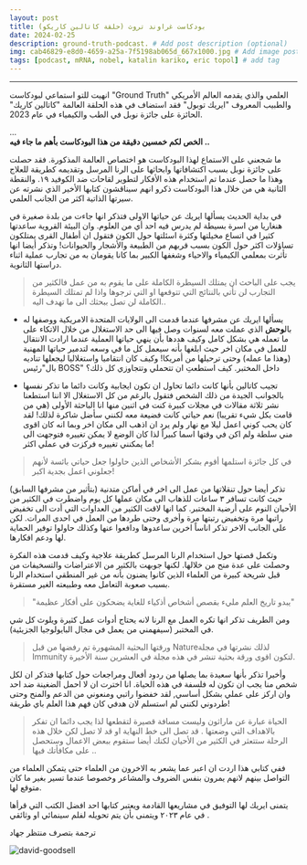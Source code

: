 ```yaml
---
layout: post
title: بودكاست غراوند تروث (حلقة كاتالين كاريكو)
date: 2024-02-25
description: ground-truth-podcast. # Add post description (optional)
img: cab46829-e8d0-4659-a25a-7f5198ab065d_667x1000.jpg # Add image post (optional)
tags: [podcast, mRNA, nobel, katalin kariko, eric topol] # add tag
---
```


--------

انهيت للتو استماعي لبودكاست "Ground Truth" العلمي والذي يقدمه العالم الأمريكي والطبيب المعروف "ايريك توبول" فقد استضاف في هذه الحلقة العالمة "كاتالين كاريك" الحائزة على جائزة نوبل في الطب والكيمياء في عام 2023.

...  
**الخص لكم خمسين دقيقة من هذا البودكاست بأهم ما جاء فيه ..**

ما شجعني على الاستماع لهذا البودكاست هو اختصاص العالمة المذكورة. فقد حصلت على جائزة نوبل بسبب اكتشافاتها وابحاثها على الرنا المرسل وتقديمه كطريقة للعلاج وهذا ما حصل عندما تم استخدام هذه الأفكار لتطوير لقاحات ضد الكوفيد ١٩. والنقطة الثانية هي من خلال هذا البودكاست ذكرو انهم سيناقشون كتابها الأخير الذي نشرته عن سيرتها الذاتية اكثر من الجانب العلمي.

في بداية الحديث يسألها ايريك عن حياتها الاولى فتذكر انها جاءت من بلدة صغيرة في هنغاريا من اسرة بسيطة لم يدرس فيه احد أي من العلوم. وان البيئة القروية ساعدتها كثيرا في اتساع مخيلتها وكثرة اسئلتها حول الكون فتقول ان أطفال القرى يمتلكون تساؤلات اكثر حول الكون بسبب قربهم من الطبيعة والأشجار والحيوانات!
وتذكر أيضا انها تأثرت بمعلمي الكيمياء والاحياء وشغفها الكبير بما كانا يقومان به من تجارب عملية اثناء دراستها الثانوية.

>يجب على الباحث ان يمتلك السيطرة الكاملة على ما يقوم به من عمل فالكثير من التجارب لن تأتي بالنتائج التي تتوقعها او التي ترجوها واذا لم تمتلك السيطرة الكاملة لن تصل ببحثك الى ما تهدف اليه..

- يسألها ايريك عن مشرفها عندما قدمت الى الولايات المتحدة الامريكية ووصفها له بال**وحش** الذي عملت معه لسنوات وصل فيها الى حد الاستغلال من خلال الاتكاء على ما تعمله هي بشكل كامل وكيف هددها بأن ينهي حياتها العملية عندما ارادت الانتقال للعمل في مكان اخر حيث ابلغها بأنه سيعمل كل ما في وسعه لتدمير حياتها المهنية (وهذا ما عمله) وحتى ترحيلها من أمريكا! وكيف 
كان انتقاميا واستغلاليا ليجعلها تناديه بال"رئيس BOSS" داخل المختبر. كيف استطعتِ ان تتحملي وتتجاوزي كل ذلك؟

-	تجيب كاتالين بأنها كانت دائما تحاول ان تكون ايجابية وكانت دائما ما تذكر نفسها بالجوانب الجيدة من ذلك الشخص فتقول بالرغم من كل الاستغلال الا اننا استطعنا نشر ثلاثة مقالات في مجلات كبيرة كنت في اثنين منها انا الباحثة الأولى (هي من قامت بكل شيء تقريبا) نعم حياتي كانت فضيعة معه لكنني سأضل شاكرة لذلك! لقد كان يحب كوني اعمل ليلا مع نهار ولم يرد ان اذهب الى مكان اخر وبما انه كان اقوى مني سلطة ولم اكن في وقتها اسما كبيراً لذا كان الوضع لا يمكن تغييره فتوجهت الى ما يمكنني تغييره فركزت في عملي اكثر!  

>في كل جائزة استلمها أقوم بشكر الأشخاص الذين حاولوا جعل حياتي بائسة لأنهم جعلوني اعمل بجدية اكبر!

تذكر أيضا حول تنقلاتها من عمل الى اخر في أماكن متدنية (بتأثير من مشرفها السابق) حيث  كانت تسافر ٣ ساعات للذهاب الى مكان عملها كل يوم واضطرت في الكثير من الأحيان النوم على أرضية المختبر. كما انها لاقت الكثير من العداوات التي أدت الى تخفيض راتبها مرة وتخفيض رتبتها مرة وأخرى وحتى طردها من العمل في احدى المرات. لكن على الجانب الاخر تذكر اناساً اخرين ساعدوها ودافعوا عنها وكذلك حاولوا توفير الحماية لها ودعم افكارها. 

وتكمل قصتها حول استخدام الرنا المرسل كطريقة علاجية وكيف قدمت هذه الفكرة وحصلت على عدة منح من خلالها. لكنها جوبهت بالكثير من الاعتراضات والتسخيفات من قبل شريحة كبيرة من العلماء الذين كانوا يضنون بأنه من غير المنطقي استخدام الرنا بسبب صعوبة التعامل معه وطبيعته الغير مستقرة. 

> "يبدو تاريخ العلم مليء بقصص أشخاص أذكياء للغاية يضحكون على أفكار عظيمة"

ومن الطريف تذكر انها تكره العمل مع الرنا لانه يحتاج أدوات عمل كثيرة ويلوث كل شي في المختبر (سيفهمني من يعمل في مجال البايولوجيا الجزيئية).  

> ورقتها البحثية المشهورة تم رفضها من قبل  Natureلذلك نشرتها في مجلة  Immunity لتكون اقوى ورقة بحثية تنشر في هذه مجلة في العشرين سنة الأخيرة.


وأخيرا تذكر بأنها سعيدة بما يصلها من ردود أفعال ومراجعات حول كتابها فتذكر ان لكل شخص منا يجب ان تكون له فلسفة في هذه الحياة. انا اخترت ان لا احمل الضغينة ضد احد وان اركز على عملي بشكل أساسي, لقد خفضوا راتبي ومنعوني من الدعم والمنح وحتى طردوني لكنني لم استسلم لان هدفي كان فهم هذا العلم باي طريقة! 

> الحياة عبارة عن ماراثون وليست مسافة قصيرة لتقطعها لذا يجب دائما ان تفكر بالاهداف التي وضعتها . قد تصل الى خط النهاية او قد لا تصل لكن خلال هذه الرحلة ستتعثر في الكثير من الأحيان لكنك أيضا ستقوم ببعض الاعمال وستحصل على مكافأتك فيها ..  

ففي كتابي هذا اردت ان اعبر عما يشعر به الاخرون من العلماء حتى يتمكن العلماء من التواصل بينهم لانهم يمرون بنفس الضروف والمشاعر وخصوصا عندما تسير بغير ما كان متوقع لها. 

يتمنى ايريك لها التوفيق في مشاريعها القادمة ويعتبر كتابها احد افضل الكتب التي قرأها في عام ٢٠٢٣ ويتمنى بأن يتم تحويله لفلم سينمائي او وثائقي .


ترجمة بتصرف
منتظر جهاد

 ![david-goodsell]({{site.baseurl}}/assets/img/cab46829-e8d0-4659-a25a-7f5198ab065d_667x1000.jpg)   
